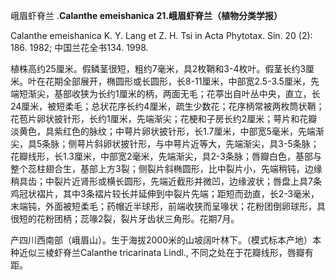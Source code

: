 峨眉虾脊兰
.**Calanthe emeishanica**
**21.峨眉虾脊兰（植物分类学报）**

Calanthe emeishanica K. Y. Lang et Z. H. Tsi in Acta Phytotax. Sin. 20 (2): 186. 1982; 中国兰花全书134. 1998.

植株高约25厘米。假鳞茎很短，粗约7毫米，具2枚鞘和3-4枚叶。假茎长约3厘米。叶在花期全部展开，椭圆形或长圆形，长8-11厘米，中部宽2.5-3.5厘米，先端短渐尖，基部收狭为长约1厘米的柄，两面无毛；花葶出自叶丛中央，直立，长24厘米，被短柔毛；总状花序长约4厘米，疏生少数花；花序柄常被两枚筒状鞘；花苞片卵状披针形，长约1厘米，先端渐尖；花梗和子房长约2厘米；萼片和花瓣淡黄色，具紫红色的脉纹；中萼片卵状披针形，长1.7厘米，中部宽5毫米，先端渐尖，具5条脉；侧萼片斜卵状披针形，与中萼片近等大，先端渐尖，具3-5条脉；花瓣线形，长1.3厘米，中部宽2毫米，先端渐尖，具2-3条脉；唇瓣白色，基部与整个蕊柱翅合生，基部上方3裂；侧裂片斜椭圆形，比中裂片小，先端稍钝，边缘稍具齿；中裂片近肾形或横长圆形，先端近截形并微凹，边缘波状；唇盘上具7条鸡冠状褶片，其中3条褶片较长并延伸到中裂片先端；距短而劲直，长2-3毫米，末端钝，外面被短柔毛；药帽近半球形，前端收狭而呈喙状；花粉团倒卵球形，具很短的花粉团柄；蕊喙2裂，裂片牙齿状三角形。花期7月。

产四川西南部（峨眉山）。生于海拔2000米的山坡阔叶林下。（模式标本产地）本种近似三棱虾脊兰Calanthe tricarinata Lindl., 不同之处在于花瓣线形，唇瓣有距。

